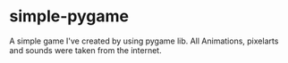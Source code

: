 # simple-pygame
A simple game I've created by using pygame lib.
All Animations, pixelarts and sounds were taken from the internet.
